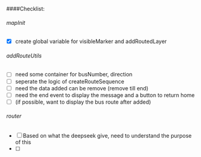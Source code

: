 ####Checklist:


###### mapInit
- [x] create global variable for visibleMarker and addRoutedLayer


###### addRouteUtils
- [ ] need some container for busNumber, direction
- [ ] seperate the logic of createRouteSequence
- [ ] need the data added can be remove (remove till end)
- [ ] need the end event to display the message and a button to return home
- [ ] (if possible, want to display the bus route after added)

###### router
- [ ] Based on what the deepseek give, need to understand the purpose of this
- [ ] 
